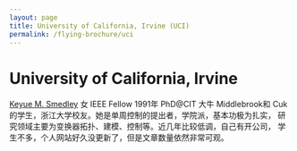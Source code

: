 ```yaml
---
layout: page
title: University of California, Irvine (UCI)
permalink: /flying-brochure/uci
---
```

# University of California, Irvine

[Keyue M. Smedley](http://pel.eng.uci.edu/) 女 IEEE Fellow 1991年 PhD@CIT 大牛 Middlebrook和
Cuk的学生，浙江大学校友。她是单周控制的提出者，学院派，基本功极为扎实，
研究领域主要为变换器拓扑、建模、控制等。近几年比较低调，自己有开公司，
学生不多，个人网站好久没更新了，但是文章数量依然非常可观。
